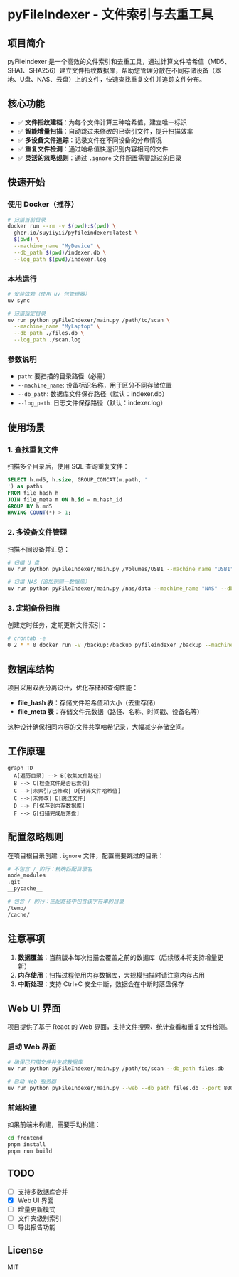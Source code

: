# pyFileIndexer - 文件索引与去重工具

## 项目简介

pyFileIndexer 是一个高效的文件索引和去重工具，通过计算文件哈希值（MD5、SHA1、SHA256）建立文件指纹数据库，帮助您管理分散在不同存储设备（本地、U盘、NAS、云盘）上的文件，快速查找重复文件并追踪文件分布。

## 核心功能

- ✅ **文件指纹建档**：为每个文件计算三种哈希值，建立唯一标识
- ✅ **智能增量扫描**：自动跳过未修改的已索引文件，提升扫描效率
- ✅ **多设备文件追踪**：记录文件在不同设备的分布情况
- ✅ **重复文件检测**：通过哈希值快速识别内容相同的文件
- ✅ **灵活的忽略规则**：通过 `.ignore` 文件配置需要跳过的目录

## 快速开始

### 使用 Docker（推荐）

```bash
# 扫描当前目录
docker run --rm -v $(pwd):$(pwd) \
  ghcr.io/suyiiyii/pyfileindexer:latest \
  $(pwd) \
  --machine_name "MyDevice" \
  --db_path $(pwd)/indexer.db \
  --log_path $(pwd)/indexer.log
```

### 本地运行

```bash
# 安装依赖（使用 uv 包管理器）
uv sync

# 扫描指定目录
uv run python pyFileIndexer/main.py /path/to/scan \
  --machine_name "MyLaptop" \
  --db_path ./files.db \
  --log_path ./scan.log
```

### 参数说明

- `path`: 要扫描的目录路径（必需）
- `--machine_name`: 设备标识名称，用于区分不同存储位置
- `--db_path`: 数据库文件保存路径（默认：indexer.db）
- `--log_path`: 日志文件保存路径（默认：indexer.log）

## 使用场景

### 1. 查找重复文件
扫描多个目录后，使用 SQL 查询重复文件：
```sql
SELECT h.md5, h.size, GROUP_CONCAT(m.path, '
') as paths
FROM file_hash h
JOIN file_meta m ON h.id = m.hash_id
GROUP BY h.md5
HAVING COUNT(*) > 1;
```

### 2. 多设备文件管理
扫描不同设备并汇总：
```bash
# 扫描 U 盘
uv run python pyFileIndexer/main.py /Volumes/USB1 --machine_name "USB1" --db_path all_files.db

# 扫描 NAS（追加到同一数据库）
uv run python pyFileIndexer/main.py /nas/data --machine_name "NAS" --db_path all_files.db
```

### 3. 定期备份扫描
创建定时任务，定期更新文件索引：
```bash
# crontab -e
0 2 * * 0 docker run -v /backup:/backup pyfileindexer /backup --machine_name "BackupDisk" --db_path /backup/index.db
```

## 数据库结构

项目采用双表分离设计，优化存储和查询性能：

- **file_hash 表**：存储文件哈希值和大小（去重存储）
- **file_meta 表**：存储文件元数据（路径、名称、时间戳、设备名等）

这种设计确保相同内容的文件共享哈希记录，大幅减少存储空间。

## 工作原理

```mermaid
graph TD
  A[遍历目录] --> B[收集文件路径]
  B --> C[检查文件是否已索引]
  C -->|未索引/已修改| D[计算文件哈希值]
  C -->|未修改| E[跳过文件]
  D --> F[保存到内存数据库]
  F --> G[扫描完成后落盘]
```

## 配置忽略规则

在项目根目录创建 `.ignore` 文件，配置需要跳过的目录：

```bash
# 不包含 / 的行：精确匹配目录名
node_modules
.git
__pycache__

# 包含 / 的行：匹配路径中包含该字符串的目录
/temp/
/cache/
```

## 注意事项

1. **数据覆盖**：当前版本每次扫描会覆盖之前的数据库（后续版本将支持增量更新）
2. **内存使用**：扫描过程使用内存数据库，大规模扫描时请注意内存占用
3. **中断处理**：支持 Ctrl+C 安全中断，数据会在中断时落盘保存

## Web UI 界面

项目提供了基于 React 的 Web 界面，支持文件搜索、统计查看和重复文件检测。

### 启动 Web 界面

```bash
# 确保已扫描文件并生成数据库
uv run python pyFileIndexer/main.py /path/to/scan --db_path files.db

# 启动 Web 服务器
uv run python pyFileIndexer/main.py --web --db_path files.db --port 8000
```

### 前端构建

如果前端未构建，需要手动构建：

```bash
cd frontend
pnpm install
pnpm run build
```

## TODO

- [ ] 支持多数据库合并
- [x] Web UI 界面
- [ ] 增量更新模式
- [ ] 文件夹级别索引
- [ ] 导出报告功能

## License

MIT
